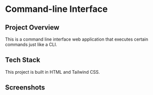 # Command-line Interface
## Project Overview 
This is a command line interface web application that executes certain commands just like a CLI.

## Tech Stack
This project is built in HTML and Tailwind CSS.

## Screenshots